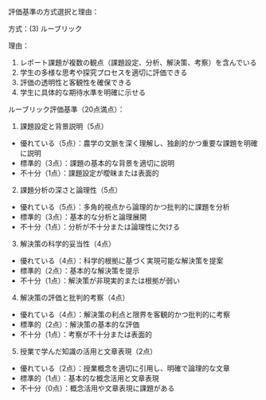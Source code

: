 評価基準の方式選択と理由：

方式：(3) ルーブリック

理由：
1. レポート課題が複数の観点（課題設定、分析、解決策、考察）を含んでいる
2. 学生の多様な思考や探究プロセスを適切に評価できる
3. 評価の透明性と客観性を確保できる
4. 学生に具体的な期待水準を明確に示せる

ルーブリック評価基準（20点満点）：

1. 課題設定と背景説明（5点）
- 優れている（5点）：農学の文脈を深く理解し、独創的かつ重要な課題を明確に説明
- 標準的（3点）：課題の基本的な背景を適切に説明
- 不十分（1点）：課題設定が曖昧または表面的

2. 課題分析の深さと論理性（5点）
- 優れている（5点）：多角的視点から論理的かつ批判的に課題を分析
- 標準的（3点）：基本的な分析と論理展開
- 不十分（1点）：分析が不十分または論理性に欠ける

3. 解決策の科学的妥当性（4点）
- 優れている（4点）：科学的根拠に基づく実現可能な解決策を提案
- 標準的（2点）：基本的な解決策を提示
- 不十分（1点）：解決策が非現実的または根拠が弱い

4. 解決策の評価と批判的考察（4点）
- 優れている（4点）：解決策の利点と限界を客観的かつ批判的に考察
- 標準的（2点）：解決策の基本的な評価
- 不十分（1点）：考察が不十分または表面的

5. 授業で学んだ知識の活用と文章表現（2点）
- 優れている（2点）：授業概念を適切に引用し、明確で論理的な文章
- 標準的（1点）：基本的な概念活用と文章表現
- 不十分（0点）：概念活用や文章表現に課題がある